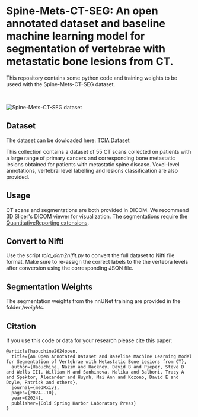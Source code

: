 # Spine-Mets-CT-SEG: An open annotated dataset and baseline machine learning model for segmentation of vertebrae with metastatic bone lesions from CT. 
This repository contains some python code and training weights to be useed with the Spine-Mets-CT-SEG dataset.

<br />

![Spine-Mets-CT-SEG dataset](https://www.cancerimagingarchive.net/wp-content/uploads/Spine-Mets-CT-SEG_selected_image.png)

## Dataset
The dataset can be dowloaded here: [TCIA Dataset](https://www.cancerimagingarchive.net/collection/spine-mets-ct-seg/) 

This collection contains a dataset of 55 CT scans collected on patients with a large range of primary cancers and corresponding bone metastatic lesions obtained for patients with metastatic spine disease. Voxel-level annotations, vertebral level labelling and lesions classification are also provided.  

## Usage
CT scans and segmentations are both provided in DICOM. We recommend [3D Slicer](https://www.slicer.org)'s DICOM viewer for visualization.
The segmentations require the [QuantitativeReporting extensions](https://qiicr.gitbook.io/quantitativereporting-guide/).

## Convert to Nifti
Use the script _tcia_dcm2nifit.py_ to convert the full dataset to Nifti file format. Make sure to re-assign the correct labels to the the vertebra levels after conversion using the corresponding JSON file. 

## Segmentation Weights
The segmentation weights from the nnUNet training are provided in the folder _/weights_.

## Citation
If you use this code or data for your research please cite this paper:

```
@article{haouchine2024open,
  title={An Open Annotated Dataset and Baseline Machine Learning Model for Segmentation of Vertebrae with Metastatic Bone Lesions from CT},
  author={Haouchine, Nazim and Hackney, David B and Pieper, Steve D and Wells III, William M and Sanhinova, Malika and Balboni, Tracy A and Spektor, Alexander and Huynh, Mai Ann and Kozono, David E and Doyle, Patrick and others},
  journal={medRxiv},
  pages={2024--10},
  year={2024},
  publisher={Cold Spring Harbor Laboratory Press}
}
```

